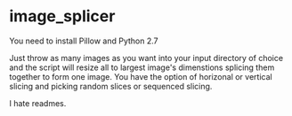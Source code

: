 # image_splicer
You need to install Pillow and Python 2.7

Just throw as many images as you want into your input directory of choice and the script
will resize all to largest image's dimenstions splicing them together to form one image.
You have the option of horizonal or vertical slicing and picking random slices or sequenced slicing.

I hate readmes.
